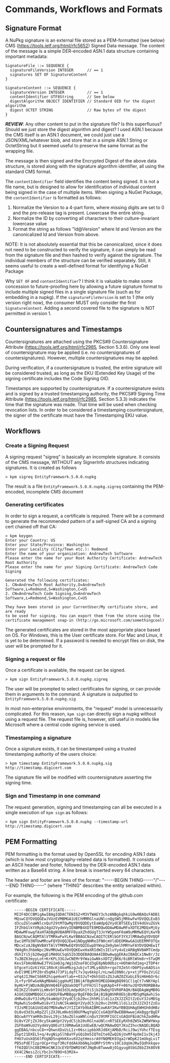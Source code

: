 # Commands, Workflows and Formats

## Signature Format
A NuPkg signature is an external file stored as a PEM-formatted (see below)
CMS (https://tools.ietf.org/html/rfc5652) Signed Data message. The content of the
message is a simple DER-encoded ASN.1 data structure containing important metadata:

```
SignatureFile ::= SEQUENCE {
  signatureFileVersion INTEGER      // == 1
  signatures SET OF SignatureContent
}

SignatureContent ::= SEQUENCE {
  signatureVersion INTEGER          // == 1
  contentIdentifier UTF8String      // See below
  digestAlgorithm OBJECT IDENTIFIER // Standard OID for the digest algorithm
  digest OCTET STRING               // Raw bytes of the digest
}
```
***REVIEW***: Any other content to put in the signature file? Is this superfluous? Should we just
store the digest algorithm and digest? I used ASN.1 because the CMS itself is an ASN.1 document,
we could just use a JSON/XML/whatever blob, and store that in a simple ASN.1 String or OctetString
but it seemed useful to preserve the same format as the wrapping file.

The message is then signed and the Encrypted Digest of the above data structure,
is stored along with the signature algorithm identifier, all using the standard
CMS format.

The `contentIdentifier` field identifies the content being signed. It is not a
file name, but is designed to allow for identification of individual content
being signed in the case of multiple items. When signing a NuGet Package, the
`contentIdentifier` is formatted as follows:

1. Normalize the Version to a 4-part form, where missing digits are set to 0
and the pre-release tag is present. Lowercase the entire string.
1. Normalize the ID by converting all characters to their culture-invariant
lowercase value
1. Format the string as follows "Id@Version" where Id and Version are the canonicalized
Id and Version from above.

NOTE: It is not absolutely essential that this be canonicalized, since it does
not need to be constructed to verify the signature, it can simply be read from
the signature file and then hashed to verify against the signature. The individual
members of the structure can be verified separately. Still, it seems useful to
create a well-defined format for identifying a NuGet Package

Why `SET OF` and `contentIdentifier`? I think it is valuable to make some concession
to future-proofing here by allowing a future signature format to include multiple
signed files in a single signature file (such as for embedding in a nupkg). If
the `signatureFileVersion` is set to 1 (the only version right now), the consumer
MUST only consider the first `SignatureContent`. Adding a second covered file
to the signature is NOT permitted in version 1.

## Countersignatures and Timestamps
Countersignatures are attached using the PKCS#9 Countersignature Attribute
(https://tools.ietf.org/html/rfc2985, Section 5.3.6). Only one level of
countersignature may be applied (i.e. no countersignatures of countersignatures).
However, multiple countersignatures may be applied.

During verification, if a countersignature is trusted, the entire signature will
be considered trusted, as long as the EKU (Extended Key Usage) of the signing
certificate includes the Code Signing OID.

Timestamps are supported by countersignature. If a countersignature exists and
is signed by a trusted timestamping authority, the PKCS#9 Signing Time Attribute
(https://tools.ietf.org/html/rfc2985, Section 5.3.3) indicates the time that the
signature was made. That time will be used when checking revocation lists. In order
to be considered a timestamping countersignature, the signer of the certificate
must have the Timestamping EKU value.

## Workflows

### Create a Signing Request
A signing request "sigreq" is basically an incomplete signature. It consists of
the CMS message, WITHOUT any SignerInfo structures indicating signatures. It
is created as follows

```
> kpm sigreq EntityFramework.5.0.0.nupkg
```

The result is a file `EntityFramework.5.0.0.nupkg.sigreq` containing the PEM-encoded,
incomplete CMS document

### Generating certificates
In order to sign a request, a certificate is required. There will be a command
to generate the recommended pattern of a self-signed CA and a signing cert chained
off that CA:

```
> kpm keygen
Enter your Country: US
Enter your State/Province: Washington
Enter your Locality (City/Town etc.): Redmond
Enter the name of your organization: AndrewTech Software
Please enter the name for your Root Authority Certificate: AndrewTech Root Authority
Please enter the name for your Signing Certificate: AndrewTech Code Signing

Generated the following certificates:
1. CN=AndrewTech Root Authority,O=AndrewTech Software,L=Redmond,S=Washington,C=US
2. CN=AndrewTech Code Signing,O=AndrewTech Software,L=Redmond,S=Washington,C=US

They have been stored in your CurrentUser/My certificate store, and are ready
to be used for signing. You can export them from the store using the
certificate management snap-in (http://go.microsoft.com/somethingcool)
```

The generated certificates are stored in the most appropriate place based on OS.
For Windows, this is the User certificate store. For Mac and Linux, it is yet
to be determined. If a password is needed to encrypt files on disk, the user
will be prompted for it.

### Signing a request or file
Once a certificate is available, the request can be signed.

```
> kpm sign EntityFramework.5.0.0.nupkg.sigreq
```

The user will be prompted to select certificates for signing, or can provide
them in arguments to the command. A signature is outputted to
`EntityFramework.5.0.0.nupkg.sig`

In most non-enterprise environments, the "request" model is unnecessarily complicated.
For this reason, `kpm sign` can directly sign a nupkg without using a request file.
The request file is, however, still useful in models like Microsoft where a
central code signing service is used.

### Timestamping a signature
Once a signature exists, it can be timestamped using a trusted timestamping
authority of the users choice:

```
> kpm timestamp EntityFramework.5.0.0.nupkg.sig http://timestamp.digicert.com
```

The signature file will be modified with countersignature asserting the
signing time.

### Sign and Timestamp in one command
The request generation, signing and timestamping can all be executed in a single
execution of `kpm sign` as follows:

```
> kpm sign EntityFramework.5.0.0.nupkg --timestamp-url http://timestamp.digicert.com
```

## PEM Formatting
PEM formatting is the format used by OpenSSL for encoding ASN.1 data (which is how most
cryptography-related data is formatted). It consists of an ASCII header and footer, followed by
the DER-encoded ASN.1 data written as a Base64 string. A line break is inserted every 64 characters.

The header and footer are lines of the format: "-----BEGIN THING-----"/"-----END THING-----" (where "THING"
describes the entity serialized within).

For example, the following is the PEM encoding of the github.com certificate:

```
	-----BEGIN CERTIFICATE-----
	MIIF4DCCBMigAwIBAgIQDACTENIG2+M3VTWAEY3chzANBgkqhkiG9w0BAQsFADB1
	MQswCQYDVQQGEwJVUzEVMBMGA1UEChMMRGlnaUNlcnQgSW5jMRkwFwYDVQQLExB3
	d3cuZGlnaWNlcnQuY29tMTQwMgYDVQQDEytEaWdpQ2VydCBTSEEyIEV4dGVuZGVk
	IFZhbGlkYXRpb24gU2VydmVyIENBMB4XDTE0MDQwODAwMDAwMFoXDTE2MDQxMjEy
	MDAwMFowgfAxHTAbBgNVBA8MFFByaXZhdGUgT3JnYW5pemF0aW9uMRMwEQYLKwYB
	BAGCNzwCAQMTAlVTMRkwFwYLKwYBBAGCNzwCAQITCERlbGF3YXJlMRAwDgYDVQQF
	Ewc1MTU3NTUwMRcwFQYDVQQJEw41NDggNHRoIFN0cmVldDEOMAwGA1UEERMFOTQx
	MDcxCzAJBgNVBAYTAlVTMRMwEQYDVQQIEwpDYWxpZm9ybmlhMRYwFAYDVQQHEw1T
	YW4gRnJhbmNpc2NvMRUwEwYDVQQKEwxHaXRIdWIsIEluYy4xEzARBgNVBAMTCmdp
	dGh1Yi5jb20wggEiMA0GCSqGSIb3DQEBAQUAA4IBDwAwggEKAoIBAQCx1Nw8r/3z
	Tu3BZ63myyLot+KrKPL33GJwCNEMr9YWaiGwNksXDTZjBK6/6iBRlWVm8r+5TaQM
	Kev1FbHoNbNwEJTVG1m0Jg/Wg1dZneF8Cd3gE8pNb0Obzc+HOhWnhd1mg+2TDP4r
	bTgceYiQz61YGC1R0cKj8keMbzgJubjvTJMLy4OUh+rgo7XZe5trD0P5yu6ADSin
	dvEl9ME1PPZ0rd5qM4J73P1LdqfC7vJqv6kkpl/nLnwO28N0c/p+xtjPYOs2ViG2
	wYq4JIJNeCS66R2hiqeHvmYlab++O3JuT+DkhSUIsZGJuNZ0ZXabLE9iH6H6Or6c
	JL+fyrDFwGeNAgMBAAGjggHuMIIB6jAfBgNVHSMEGDAWgBQ901Cl1qCt7vNKYApl
	0yHU+PjWDzAdBgNVHQ4EFgQUakOQfTuYFHJSlTqqKApD+FF+06YwJQYDVR0RBB4w
	HIIKZ2l0aHViLmNvbYIOd3d3LmdpdGh1Yi5jb20wDgYDVR0PAQH/BAQDAgWgMB0G
	A1UdJQQWMBQGCCsGAQUFBwMBBggrBgEFBQcDAjB1BgNVHR8EbjBsMDSgMqAwhi5o
	dHRwOi8vY3JsMy5kaWdpY2VydC5jb20vc2hhMi1ldi1zZXJ2ZXItZzEuY3JsMDSg
	MqAwhi5odHRwOi8vY3JsNC5kaWdpY2VydC5jb20vc2hhMi1ldi1zZXJ2ZXItZzEu
	Y3JsMEIGA1UdIAQ7MDkwNwYJYIZIAYb9bAIBMCowKAYIKwYBBQUHAgEWHGh0dHBz
	Oi8vd3d3LmRpZ2ljZXJ0LmNvbS9DUFMwgYgGCCsGAQUFBwEBBHwwejAkBggrBgEF
	BQcwAYYYaHR0cDovL29jc3AuZGlnaWNlcnQuY29tMFIGCCsGAQUFBzAChkZodHRw
	Oi8vY2FjZXJ0cy5kaWdpY2VydC5jb20vRGlnaUNlcnRTSEEyRXh0ZW5kZWRWYWxp
	ZGF0aW9uU2VydmVyQ0EuY3J0MAwGA1UdEwEB/wQCMAAwDQYJKoZIhvcNAQELBQAD
	ggEBAG/nbcuC8++QhwnXDxUiLIz+06scipbbXRJd0XjAMbD/RciJ9wiYUhcfTEsg
	ZGpt21DXEL5+q/4vgNipSlhBaYFyGQiDm5IQTmIte0ZwQ26jUxMf4pOmI1v3kj43
	FHU7uUskQS6lPUgND5nqHkKXxv6V2qtHmssrA9YNQMEK93ga2rWDpK21mUkgLviT
	PB5sPdE7IzprOCp+Ynpf3RcFddAkXb6NqJoQRPrStMrv19C1dqUmJRwIQdhkkqev
	ff6IQDlhC8BIMKmCNK33cEYDfDWROtW7JNgBvBTwww8jO1gyug8SbGZ6bZ3k8OV8
	XX4C2NesiZcLYbc2n7B9O+63M2k=
	-----END CERTIFICATE-----
```